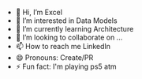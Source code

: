 - 👋 Hi, I’m Excel
- 👀 I’m interested in Data Models
- 🌱 I’m currently learning Architecture
- 💞️ I’m looking to collaborate on ...
- 📫 How to reach me LinkedIn
- 😄 Pronouns: Create/PR
- ⚡ Fun fact: I'm playing ps5 atm

<!---
whoisexcel/whoisexcel is a ✨ special ✨ repository because its `README.md` (this file) appears on your GitHub profile.
You can click the Preview link to take a look at your changes.
--->
